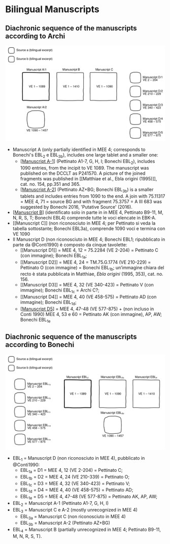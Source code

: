 # Bilingual Manuscripts

## Diachronic sequence of the manuscripts according to Archi

![Reconstruction of the VE manuscript according to Archi.](attachments/manuscripts-archi.svg)

* Manuscript A (only partially identified in MEE 4; corresponds to Bonechi's EBL<sub>2</sub> e EBL<sub>3b</sub>), includes one large tablet and a smaller one:
  * [[Manuscript A-1]] (Pettinato A1-7, G, H, I; Bonechi EBL<sub>2</sub>), includes 1090 entries, from the incipit to VE 1089. The manuscript was published on the DCCLT as P241570. A picture of the joined fragments was published in [[Matthiae et al., Ebla origini (1995)]], cat. no. 154, pp.351 and 365.
  * [[Manuscript A-2]] (Pettinato AZ+BG; Bonechi EBL<sub>3b</sub>) is a smaller tablets and includes entries from 1090 to the end.
    A join with 75.11317 = MEE 4, 71 = source BG and with fragment 75.3757 = A III 683 was suggested by Bonechi 2016, 'Putative Source' (2016).
* [[Manuscript B]] (identificato solo in parte in in MEE 4, Pettinato B9-11, M, N, R, S, T; Bonechi EBL4) comprende tutte le voci elencate in EBK-A.
* [[Manuscript C]] (non riconosciuto in MEE 4; per Pettinato si veda la tabella sottostante; Bonechi EBL3a), comprende 1090 voci e termina con VE 1090
* Il Manuscript D (non riconosciuto in MEE 4; Bonechi EBL1; ripubblicato in parte da @Conti1990) è composto da cinque tavolette:
  * [[Manuscript D1]] = MEE 4, 12 = 75.2284 (VE 2-204) = Pettinato C (con immagine); Bonechi EBL<sub>1a</sub>;
  * [[Manuscript D2]] = MEE 4, 24 = TM.75.G.1774 (VE 210-229) = Pettinato O (con immagine) = Bonechi EBL<sub>1b</sub>; un’immagine chiara del recto è stata pubblicata in Matthiae, *Ebla origini* (1995, 353), cat. no. 156.
  * [[Manuscript D3]] = MEE 4, 32 (VE 340-423) = Pettinato V (con immagine); Bonechi EBL<sub>1c</sub> = Archi C?;
  * [[Manuscript D4]] = MEE 4, 40 (VE 458-575) = Pettinato AD (con immagine); Bonechi EBL<sub>1d</sub>;
  * [[Manuscript D5]] = MEE 4, 47-48 (VE 577-875) + (non incluso in Conti 1990) MEE 4, 53 e 60 = Pettinato AK (con immagine), AP, AW; Bonechi EBL<sub>1e</sub>

## Diachronic sequence of the manuscripts according to Bonechi
![Reconstruction of the VE manuscript according to Archi.](attachments/manuscripts-bonechi.svg)
* EBL<sub>1</sub> = Manuscript D (non riconosciuto in MEE 4), pubblicato in @Conti1990:
  * EBL<sub>1a</sub> = D1 = MEE 4, 12 (VE 2-204) = Pettinato C;
  * EBL<sub>1b</sub> = D2 = MEE 4, 24 (VE 210-339) = Pettinato O;
  * EBL<sub>1c</sub> = D3 = MEE 4, 32 (VE 340-423) = Pettinato V;
  * EBL<sub>1d</sub> = D4 = MEE 4, 40 (VE 458-575) = Pettinato AD;
  * EBL<sub>1e</sub> = D5 = MEE 4, 47-48 (VE 577-875) = Pettinato AK, AP, AW;
* EBL<sub>2</sub> = Manuscript A-1 (Pettinato A1-7, G, H, I)
* EBL<sub>3</sub> = Manuscript C e A-2 (mostly unrecognized in MEE 4)
  * EBL<sub>3a</sub> = Manuscript C (non riconosciuto in MEE 4)
  * EBL<sub>3b</sub> = Manuscript A-2 (Pettinato AZ+BG)
* EBL<sub>4</sub> = Manuscript B (partially unrecognized in MEE 4; Pettinato B9-11, M, N, R, S, T).


[//begin]: # "Autogenerated link references for markdown compatibility"
[Manuscript A-1]: <Manuscript A-1> "Manuscript A-1"
[Manuscript A-2]: <Manuscript A-2> "Manuscript A-2"
[Manuscript B]: <Manuscript B> "Manuscript B"
[Manuscript D5]: <Manuscript D5> "Manuscript D5"
[//end]: # "Autogenerated link references"